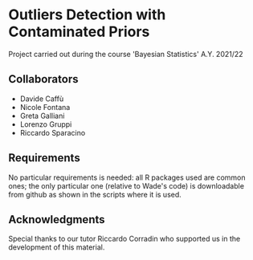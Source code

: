 # Outliers Detection with Contaminated Priors

Project carried out during the course 'Bayesian Statistics' A.Y. 2021/22

## Collaborators
- Davide Caffù
- Nicole Fontana
- Greta Galliani
- Lorenzo Gruppi
- Riccardo Sparacino

## Requirements
No particular requirements is needed: all R packages used are common ones; the only particular one (relative to Wade's code) is downloadable from github as shown in the scripts where it is used.

## Acknowledgments
Special thanks to our tutor Riccardo Corradin who supported us in the development of this material.

